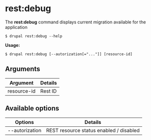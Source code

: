 # rest:debug
The **rest:debug** command displays current migration available for the application

```
$ drupal rest:debug --help
```
**Usage:**
```
$ drupal rest:debug [--autorization[="..."]] [resource-id]
```
## Arguments
Argument | Details
------------ |-------------
 resource-id  |         Rest ID

## Available options
Options | Details
------------ |-------------
 --autorization |      REST resource status enabled / disabled
